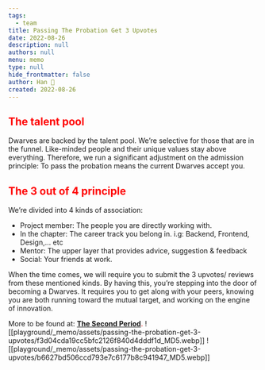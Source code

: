 ```yaml
---
tags: 
  - team
title: Passing The Probation Get 3 Upvotes
date: 2022-08-26
description: null
authors: null
menu: memo
type: null
hide_frontmatter: false
author: Han 🐸
created: 2022-08-26
---
```


## <span style='color:red'>The talent pool</span>
Dwarves are backed by the talent pool. We’re selective for those that are in the funnel. Like-minded people and their unique values stay above everything. Therefore, we run a significant adjustment on the admission principle: To pass the probation means the current Dwarves accept you.

## <span style='color:red'>The 3 out of 4 principle</span>
We’re divided into 4 kinds of association:

* Project member: The people you are directly working with.
* In the chapter: The career track you belong in. i.g: Backend, Frontend, Design,… etc
* Mentor: The upper layer that provides advice, suggestion & feedback
* Social: Your friends at work.

When the time comes, we will require you to submit the 3 upvotes/ reviews from these mentioned kinds. By having this, you’re stepping into the door of becoming a Dwarves. It requires you to get along with your peers, knowing you are both running toward the mutual target, and working on the engine of innovation.

More to be found at: <span style='color:red'>**[The Second Period](https://github.com/dwarvesf/handbook/blob/master/routine.md#the-second-period)**</span><span style='color:red'>.</span>
![[playground/_memo/assets/passing-the-probation-get-3-upvotes/f3d04cda19cc5bfc2126f840d4dddf1d_MD5.webp]]
![[playground/_memo/assets/passing-the-probation-get-3-upvotes/b6627bd506ccd793e7c6177b8c941947_MD5.webp]]

